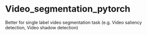 # Video_segmentation_pytorch
Better for single label video segmentation task (e.g. Video saliency detection, Video shadow detection)
